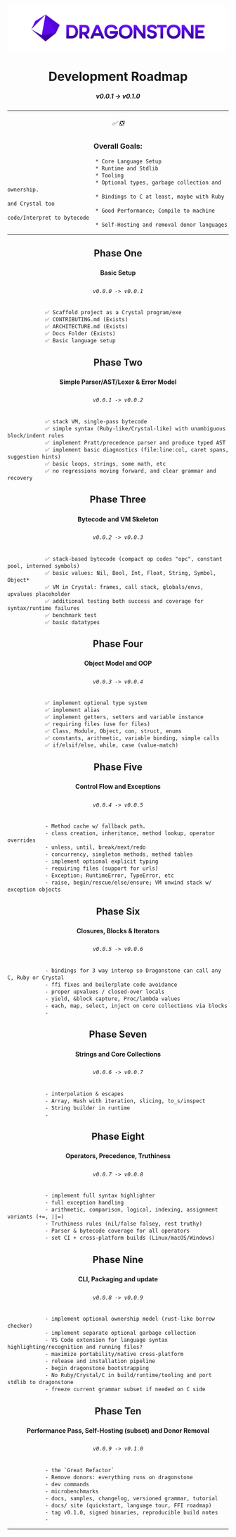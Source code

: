 <p align="center">
    <div align="center">
        <img src="./docs/0_Index/logos/Dragonstone-Logo-Full.png" width="500"/>
    </div>
</p>

<h1 style="text-align:center;">         Development Roadmap             </h1>
<h5 style="text-align:center;">          v0.0.1 -> v0.1.0               </h2>


---

<h6 style="text-align:center;">                ✅ ❎                   </h3>

<h3 style="text-align:center;">         Overall Goals:                  </h3>

```
                            * Core Language Setup
                            * Runtime and Stdlib
                            * Tooling
                            * Optional types, garbage collection and ownership.
                            * Bindings to C at least, maybe with Ruby and Crystal too
                            * Good Performance; Compile to machine code/Interpret to bytecode
                            * Self-Hosting and removal donor languages
```

---

###     <h2 style="text-align:center;">         Phase One
#####   <h4 style="text-align:center;">         Basic Setup
#####   <h6 style="text-align:center;">         `v0.0.0 -> v0.0.1`

```
            ✅ Scaffold project as a Crystal program/exe
            ✅ CONTRIBUTING.md (Exists)
            ✅ ARCHITECTURE.md (Exists)
            ✅ Docs Folder (Exists)
            ✅ Basic language setup
```

###     <h2 style="text-align:center;">         Phase Two
#####   <h4 style="text-align:center;">         Simple Parser/AST/Lexer & Error Model
#####   <h6 style="text-align:center;">         `v0.0.1 -> v0.0.2`

```
            ✅ stack VM, single-pass bytecode
            ✅ simple syntax (Ruby-like/Crystal-like) with unambiguous block/indent rules
            ✅ implement Pratt/precedence parser and produce typed AST
            ✅ implement basic diagnostics (file:line:col, caret spans, suggestion hints)
            ✅ basic loops, strings, some math, etc
            ✅ no regressions moving forward, and clear grammar and recovery
```

###     <h2 style="text-align:center;">         Phase Three
#####   <h4 style="text-align:center;">         Bytecode and VM Skeleton
#####   <h6 style="text-align:center;">         `v0.0.2 -> v0.0.3`

```
            ✅ stack-based bytecode (compact op codes "opc", constant pool, interned symbols)
            ✅ basic values: Nil, Bool, Int, Float, String, Symbol, Object*
            ✅ VM in Crystal: frames, call stack, globals/envs, upvalues placeholder
            ✅ additional testing both success and coverage for syntax/runtime failures
            ✅ benchmark test
            ✅ basic datatypes
```

###     <h2 style="text-align:center;">         Phase Four
#####   <h4 style="text-align:center;">         Object Model and OOP
#####   <h6 style="text-align:center;">         `v0.0.3 -> v0.0.4`

```
            ✅ implement optional type system
            ✅ implement alias
            ✅ implement getters, setters and variable instance
            ✅ requiring files (use for files)
            ✅ Class, Module, Object, con, struct, enums
            ✅ constants, arithmetic, variable binding, simple calls
            ✅ if/elsif/else, while, case (value-match)
```

###     <h2 style="text-align:center;">         Phase Five
#####   <h4 style="text-align:center;">         Control Flow and Exceptions
#####   <h6 style="text-align:center;">         `v0.0.4 -> v0.0.5`

```
            - Method cache w/ fallback path.
            - class creation, inheritance, method lookup, operator overrides
            - unless, until, break/next/redo
            - concurrency, singleton methods, method tables
            - implement optional explicit typing
            - requiring files (support for urls)
            - Exception; RuntimeError, TypeError, etc
            - raise, begin/rescue/else/ensure; VM unwind stack w/ exception objects
```

###     <h2 style="text-align:center;">         Phase Six
#####   <h4 style="text-align:center;">         Closures, Blocks & Iterators
#####   <h6 style="text-align:center;">         `v0.0.5 -> v0.0.6`

```
            - bindings for 3 way interop so Dragonstone can call any C, Ruby or Crystal
            - ffi fixes and boilerplate code avoidance
            - proper upvalues / closed-over locals
            - yield, &block capture, Proc/lambda values
            - each, map, select, inject on core collections via blocks
            - 
```

###     <h2 style="text-align:center;">         Phase Seven
#####   <h4 style="text-align:center;">         Strings and Core Collections
#####   <h6 style="text-align:center;">         `v0.0.6 -> v0.0.7`

```
            - interpolation & escapes
            - Array, Hash with iteration, slicing, to_s/inspect
            - String builder in runtime
            - 
```

###     <h2 style="text-align:center;">         Phase Eight
#####   <h4 style="text-align:center;">         Operators, Precedence, Truthiness
#####   <h6 style="text-align:center;">         `v0.0.7 -> v0.0.8`

```
            - implement full syntax highlighter
            - full exception handling
            - arithmetic, comparison, logical, indexing, assignment variants (+=, ||=)
            - Truthiness rules (nil/false falsey, rest truthy)
            - Parser & bytecode coverage for all operators
            - set CI + cross-platform builds (Linux/macOS/Windows)
```

###     <h2 style="text-align:center;">         Phase Nine
#####   <h4 style="text-align:center;">         CLI, Packaging and update
#####   <h6 style="text-align:center;">         `v0.0.8 -> v0.0.9`

```
            - implement optional ownership model (rust-like borrow checker)
            - implement separate optional garbage collection
            - VS Code extension for language syntax highlighting/recognition and running files?
            - maximize portability/native cross-platform
            - release and installation pipeline
            - begin dragonstone bootstrapping
            - No Ruby/Crystal/C in build/runtime/tooling and port stdlib to dragonstone
            - freeze current grammar subset if needed on C side
```

###     <h2 style="text-align:center;">         Phase Ten
#####   <h4 style="text-align:center;">         Performance Pass, Self-Hosting (subset) and Donor Removal
#####   <h6 style="text-align:center;">         `v0.0.9 -> v0.1.0`

```
            - the `Great Refactor`
            - Remove donors: everything runs on dragonstone
            - dev commands
            - microbenchmarks
            - docs, samples, changelog, versioned grammar, tutorial
            - docs/ site (quickstart, language tour, FFI roadmap)
            - tag v0.1.0, signed binaries, reproducible build notes
            - 
```

---